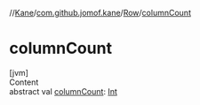 //[Kane](../../index.md)/[com.github.jomof.kane](../index.md)/[Row](index.md)/[columnCount](column-count.md)



# columnCount  
[jvm]  
Content  
abstract val [columnCount](column-count.md): [Int](https://kotlinlang.org/api/latest/jvm/stdlib/kotlin/-int/index.html)  



